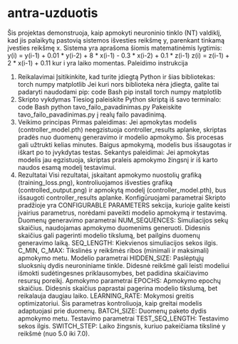 # antra-uzduotis

Šis projektas demonstruoja, kaip apmokyti neuroninio tinklo (NT) valdiklį, kad jis palaikytų pastovią sistemos išvesties reikšmę y, parenkant tinkamą įvesties reikšmę x.
Sistema yra aprašoma šiomis matematinėmis lygtimis:
y(i) = y(i-1) + 0.01 * y(i-2) + 8 * x(i-1) - 0.3 * x(i-2) + 0.1 * z(i-1)
z(i) = z(i-1) + 2 * x(i-1) + 0.11
kur i yra laiko momentas.
Paleidimo instrukcija
1. Reikalavimai
Įsitikinkite, kad turite įdiegtą Python ir šias bibliotekas:
torch
numpy
matplotlib
Jei kuri nors biblioteka nėra įdiegta, galite tai padaryti naudodami pip:
code
Bash
pip install torch numpy matplotlib
2. Skripto vykdymas
Tiesiog paleiskite Python skriptą iš savo terminalo:
code
Bash
python tavo_failo_pavadinimas.py
Pakeiskite tavo_failo_pavadinimas.py į realų failo pavadinimą.
3. Veikimo principas
Pirmas paleidimas: Jei apmokytas modelis (controller_model.pth) neegzistuoja controller_results aplanke, skriptas pradės nuo duomenų generavimo ir modelio apmokymo. Šis procesas gali užtrukti kelias minutes. Baigus apmokymą, modelis bus išsaugotas ir iškart po to įvykdytas testas.
Sekantys paleidimai: Jei apmokytas modelis jau egzistuoja, skriptas praleis apmokymo žingsnį ir iš karto naudos esamą modelį testavimui.
4. Rezultatai
Visi rezultatai, įskaitant apmokymo nuostolių grafiką (training_loss.png), kontroliuojamos išvesties grafiką (controlled_output.png) ir apmokytą modelį (controller_model.pth), bus išsaugoti controller_results aplanke.
Konfigūruojami parametrai
Skripto pradžioje yra CONFIGURABLE PARAMETERS sekcija, kurioje galite keisti įvairius parametrus, norėdami paveikti modelio apmokymą ir testavimą.
Duomenų generavimo parametrai
NUM_SEQUENCES: Simuliacijos sekų skaičius, naudojamas apmokymo duomenims generuoti. Didesnis skaičius gali pagerinti modelio tikslumą, bet pailgins duomenų generavimo laiką.
SEQ_LENGTH: Kiekvienos simuliacijos sekos ilgis.
C_MIN, C_MAX: Tikslinės y reikšmės ribos (minimali ir maksimali) apmokymo metu.
Modelio parametrai
HIDDEN_SIZE: Paslėptųjų sluoksnių dydis neuroniniame tinkle. Didesnė reikšmė gali leisti modeliui išmokti sudėtingesnes priklausomybes, bet padidina skaičiavimo resursų poreikį.
Apmokymo parametrai
EPOCHS: Apmokymo epochų skaičius. Didesnis skaičius paprastai pagerina modelio tikslumą, bet reikalauja daugiau laiko.
LEARNING_RATE: Mokymosi greitis optimizatoriui. Šis parametras kontroliuoja, kaip greitai modelis adaptuojasi prie duomenų.
BATCH_SIZE: Duomenų paketo dydis apmokymo metu.
Testavimo parametrai
TEST_SEQ_LENGTH: Testavimo sekos ilgis.
SWITCH_STEP: Laiko žingsnis, kuriuo pakeičiama tikslinė y reikšmė (nuo 5.0 iki 7.0).